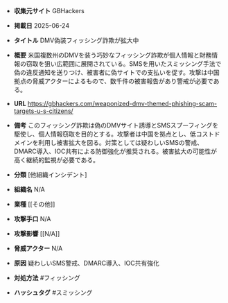 - **収集元サイト**
GBHackers

- **掲載日**
2025-06-24

- **タイトル**
DMV偽装フィッシング詐欺が拡大中

- **概要**
米国複数州のDMVを装う巧妙なフィッシング詐欺が個人情報と財務情報の窃取を狙い広範囲に展開されている。SMSを用いたスミッシング手法で偽の違反通知を送りつけ、被害者に偽サイトでの支払いを促す。攻撃は中国拠点の脅威アクターによるもので、数千件の被害報告があり警戒が必要である。

- **URL**
https://gbhackers.com/weaponized-dmv-themed-phishing-scam-targets-u-s-citizens/

- **備考**
このフィッシング詐欺は偽のDMVサイト誘導とSMSスプーフィングを駆使し、個人情報窃取を目的とする。攻撃者は中国を拠点とし、低コストドメインを利用し被害拡大を図る。対策としては疑わしいSMSの警戒、DMARC導入、IOC共有による防御強化が推奨される。被害拡大の可能性が高く継続的監視が必要である。

- **分類**
[他組織インシデント]

- **組織名**
N/A

- **業種**
[[その他]]

- **攻撃手口**
N/A

- **攻撃影響**
[[N/A]]

- **脅威アクター**
N/A

- **原因**
疑わしいSMS警戒、DMARC導入、IOC共有強化

- **対処方法**
#フィッシング

- **ハッシュタグ**
#スミッシング
